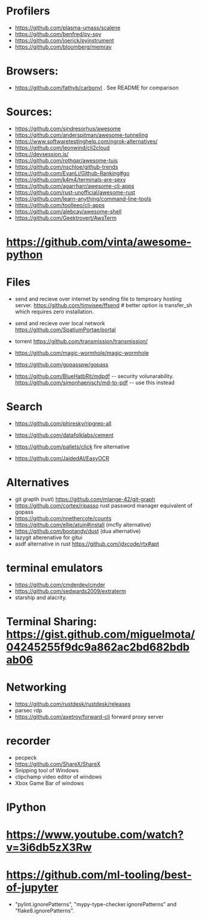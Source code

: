 
# Profilers
* https://github.com/plasma-umass/scalene
* https://github.com/benfred/py-spy
* https://github.com/joerick/pyinstrument
* https://github.com/bloomberg/memray

# Browsers:
* https://github.com/fathyb/carbonyl . See README for comparison

# Sources:
* https://github.com/sindresorhus/awesome
* https://github.com/anderspitman/awesome-tunneling
* https://www.softwaretestinghelp.com/ngrok-alternatives/
* https://github.com/leonwind/cli2cloud
* https://devsession.is/
* https://github.com/rothgar/awesome-tuis
* https://github.com/nschloe/github-trends
* https://github.com/EvanLi/Github-Ranking#go
* https://github.com/k4m4/terminals-are-sexy
* https://github.com/agarrharr/awesome-cli-apps
* https://github.com/rust-unofficial/awesome-rust
* https://github.com/learn-anything/command-line-tools
* https://github.com/toolleeo/cli-apps
* https://github.com/alebcay/awesome-shell
* https://github.com/Geektrovert/AwsTerm
# https://github.com/vinta/awesome-python


# Files
* send and recieve over internet by sending file to temproary hosting server. https://github.com/timvisee/ffsend  # better option is transfer_sh which requires zero installation.
* send and recieve over local network https://github.com/SpatiumPortae/portal
* torrent https://github.com/transmission/transmission/
* https://github.com/magic-wormhole/magic-wormhole
* https://github.com/gopasspw/gopass

* https://github.com/BlueHatbRit/mdpdf -- security volunarability. https://github.com/simonhaenisch/md-to-pdf  -- use this instead

# Search
* https://github.com/phiresky/ripgrep-all


* https://github.com/datafolklabs/cement
* https://github.com/pallets/click fire alternative
* https://github.com/JaidedAI/EasyOCR


# Alternatives
* git grapth (rust) https://github.com/mlange-42/git-graph
* https://github.com/cortex/ripasso rust password manager equivalent of gopass
* https://github.com/nnethercote/counts
* https://github.com/ellie/atuin#install (mcfly alternative)
* https://github.com/bootandy/dust (dua alternative)
* lazygit  alterenative for gitui
* asdf alternative in rust https://github.com/jdxcode/rtx#apt

# terminal emulators
* https://github.com/cmderdev/cmder
* https://github.com/sedwards2009/extraterm
* starship and alacrity.

# Terminal Sharing: https://gist.github.com/miguelmota/04245255f9dc9a862ac2bd682bdbab06

# Networking
* https://github.com/rustdesk/rustdesk/releases
* parsec rdp
* https://github.com/axetroy/forward-cli forward proxy server

# recorder
* pecpeck
* https://github.com/ShareX/ShareX
* Snipping tool of Windows
* clipchamp video editor of windows
* Xbox Game Bar of windows

# IPython
# https://www.youtube.com/watch?v=3i6db5zX3Rw
# https://github.com/ml-tooling/best-of-jupyter

* "pylint.ignorePatterns", "mypy-type-checker.ignorePatterns" and "flake8.ignorePatterns".
